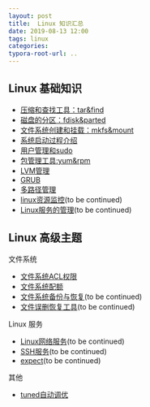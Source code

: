```yaml
---
layout: post
title:  Linux 知识汇总
date: 2019-08-13 12:00
tags: linux
categories:
typora-root-url: ..
---
```



## Linux 基础知识

- [压缩和查找工具：tar&find](/linux-basics/2019/08/13/linux-tar-and-find.html)
- [磁盘的分区：fdisk&parted](/linux-basics/2019/08/22/linux-disk-parted.html)
- [文件系统创建和挂载：mkfs&mount](/linux-basics/2019/08/25/linux-mkfs-and-mount.html)
- [系统启动过程介绍](/linux-basics/2019/08/27/linux-system-startup.html)
- [用户管理和sudo](/linux-basics/2019/08/30/linux-user-and-sudo.html)
- [包管理工具:yum&rpm](/linux-basics/2019/09/03/linux-pkg-manager.html)
- [LVM管理](/linux-basics/2019/09/04/linux-lvm.html) 
- [GRUB](/linux-basics/2019/09/11/linux-grub.html)
- [多路径管理](/linux-basics/2019/07/08/multipath-for-rhel7.html)
- [linux资源监控](/linux-basics/2019/09/17/linux-monitor.html)(to be continued)
- [Linux服务的管理](/linux-basics/)(to be continued)


## Linux 高级主题

文件系统

- [文件系统ACL权限](/linux-basics/2019/10/23/linux-acl.html)
- [文件系统配额](/linux-basics/2019/11/23/disk-quota.html)
- [文件系统备份与恢复](/linux-basics/)(to be continued)
- [文件误删恢复工具](/linux-basics/)(to be continued)

Linux 服务

- [Linux网络服务](/linux-basics/)(to be continued)
- [SSH服务](/linux-basics/)(to be continued)
- [expect](/linux-basics/)(to be continued)

其他

- [tuned自动调优](/linux-basics/2019/11/11/tuned-tool.html)

 
